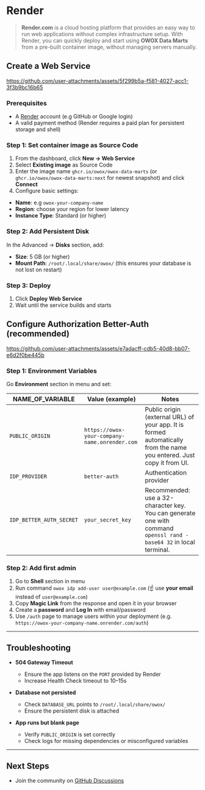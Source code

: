 # Render

> **Render.com** is a cloud hosting platform that provides an easy way to run web applications without complex infrastructure setup. With Render, you can quickly deploy and start using **OWOX Data Marts** from a pre-built container image, without managing servers manually.

## Create a Web Service

<https://github.com/user-attachments/assets/5f299b5a-f581-4027-acc1-3f3b9bc16b65>

### Prerequisites

- A [Render](https://render.com) account (e.g GitHub or Google login)
- A valid payment method (Render requires a paid plan for persistent storage and shell)

### Step 1: Set container image as Source Code

1. From the dashboard, click **New → Web Service**
2. Select **Existing image** as Source Code
3. Enter the image name `ghcr.io/owox/owox-data-marts` (or `ghcr.io/owox/owox-data-marts:next` for newest snapshot) and click **Connect**
4. Configure basic settings:

- **Name**: e.g `owox-your-company-name`
- **Region**: choose your region for lower latency
- **Instance Type**: Standard (or higher)

### Step 2: Add Persistent Disk

In the Advanced → **Disks** section, add:

- **Size**: 5 GB (or higher)
- **Mount Path**: `/root/.local/share/owox/` (this ensures your database is not lost on restart)

### Step 3: Deploy

1. Click **Deploy Web Service**
2. Wait until the service builds and starts

## Configure Authorization Better-Auth (recommended)

<https://github.com/user-attachments/assets/e7adacff-cdb5-40d8-bb07-e6d2f0be445b>

### Step 1: Environment Variables

Go **Environment** section in menu and set:

| NAME_OF_VARIABLE               | Value (example)                                              | Notes                                                                                                          |
|--------------------------------|--------------------------------------------------------------|---------------------------------------------------------------------------------------------------------------|
| `PUBLIC_ORIGIN`                | `https://owox-your-company-name.onrender.com`               | Public origin (external URL) of your app. It is formed automatically from the name you entered. Just copy it from UI.                                              |
| `IDP_PROVIDER`                 | `better-auth`                                               | Authentication provider                                                        |
| `IDP_BETTER_AUTH_SECRET`       | `your_secret_key`                                           | Recommended: use a 32-character key. You can generate one with command `openssl rand -base64 32` in local terminal.                      |

### Step 2: Add first admin

1. Go to **Shell** section in menu
2. Run command `owox idp add-user user@example.com` (☝️ use **your email** instead of `user@example.com`)
3. Copy **Magic Link** from the response and open it in your browser
4. Create a **password** and **Log In** with email/password
5. Use `/auth` page to manage users within your deployment (e.g. `https://owox-your-company-name.onrender.com/auth`)

---

## Troubleshooting

- **504 Gateway Timeout**
  - Ensure the app listens on the `PORT` provided by Render
  - Increase Health Check timeout to 10–15s

- **Database not persisted**  
  - Check `DATABASE_URL` points to `/root/.local/share/owox/`
  - Ensure the persistent disk is attached

- **App runs but blank page**  
  - Verify `PUBLIC_ORIGIN` is set correctly
  - Check logs for missing dependencies or misconfigured variables

---

## Next Steps

- Join the community on [GitHub Discussions](https://github.com/OWOX/owox-data-marts/discussions)
